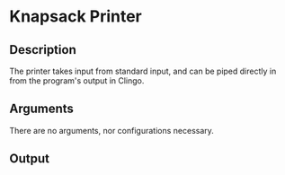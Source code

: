 # Knapsack Printer

## Description
The printer takes input from standard input, and can be piped directly in from the program's output in Clingo.

## Arguments
There are no arguments, nor configurations necessary.

## Output
